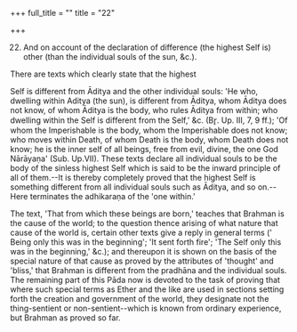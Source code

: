 +++
full_title = ""
title = "22"

+++


22. And on account of the declaration of difference (the highest Self is) other (than the individual souls of the sun, &c.).

There are texts which clearly state that the highest

 Self is different from Āditya and the other individual souls: 'He who, dwelling within Aditya (the sun), is different from Āditya, whom Āditya does not know, of whom Āditya is the body, who rules Āditya from within; who dwelling within the Self is different from the Self,' &c. (Br̥. Up. III, 7, 9 ff.); 'Of whom the Imperishable is the body, whom the Imperishable does not know; who moves within Death, of whom Death is the body, whom Death does not know; he is the inner self of all beings, free from evil, divine, the one God Nārāyaṇa' (Sub. Up.VII). These texts declare all individual souls to be the body of the sinless highest Self which is said to be the inward principle of all of them.--It is thereby completely proved that the highest Self is something different from all individual souls such as Āditya, and so on.--Here terminates the adhikaraṇa of the 'one within.'

The text, 'That from which these beings are born,' teaches that Brahman is the cause of the world; to the question thence arising of what nature that cause of the world is, certain other texts give a reply in general terms (' Being only this was in the beginning'; 'It sent forth fire'; 'The Self only this was in the beginning,' &c.); and thereupon it is shown on the basis of the special nature of that cause as proved by the attributes of 'thought' and 'bliss,' that Brahman is different from the pradhāna and the individual souls. The remaining part of this Pāda now is devoted to the task of proving that where such special terms as Ether and the like are used in sections setting forth the creation and government of the world, they designate not the thing-sentient or non-sentient--which is known from ordinary experience, but Brahman as proved so far.

